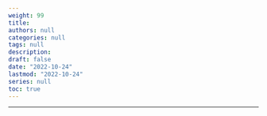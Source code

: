 ```yaml
---
weight: 99
title:  
authors: null
categories: null
tags: null
description:  
draft: false
date: "2022-10-24"
lastmod: "2022-10-24"
series: null
toc: true
---
```




<!--more-->
---
